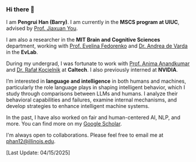 ### Hi there 👋

<!--
**barryhpr/barryhpr** is a ✨ _special_ ✨ repository because its `README.md` (this file) appears on your GitHub profile.

Here are some ideas to get you started:

- 🔭 I’m currently working on ...
- 🌱 I’m currently learning ...
- 👯 I’m looking to collaborate on ...
- 🤔 I’m looking for help with ...
- 💬 Ask me about ...
- 📫 How to reach me: ...
- 😄 Pronouns: ...
- ⚡ Fun fact: ...
-->


I am **Pengrui Han (Barry)**. I am currently in the **MSCS program at UIUC**, advised by [Prof. Jiaxuan You](https://cs.stanford.edu/~jiaxuan/). 

I am also a researcher in the **MIT Brain and Cognitive Sciences** department, working with [Prof. Evelina Fedorenko](https://www.evlab.mit.edu/) and [Dr. Andrea de Varda](https://scholar.google.com/citations?user=Iwm9mC0AAAAJ&hl=en&oi=ao) in the **EvLab**.

During my undergrad, I was fortunate to work with [Prof. Anima Anandkumar](http://tensorlab.cms.caltech.edu/users/anima/) and [Dr. Rafał Kocielnik](http://www.rkocielnik.com/) at **Caltech**. I also previously interned at **NVIDIA**.

I’m interested in **language and intelligence** in both humans and machines, particularly the role language plays in shaping intelligent behavior, which I study through comparisons between LLMs and humans. I analyze their behavioral capabilities and failures, examine internal mechanisms, and develop strategies to enhance intelligent machine systems.

In the past, I have also worked on fair and human-centered AI, NLP, and more. You can find more on my [Google Scholar](https://scholar.google.com/citations?user=bSyG8UYAAAAJ&hl=en).

I'm always open to collaborations. Please feel free to email me at phan12@illinois.edu.

[Last Update: 04/15/2025]




